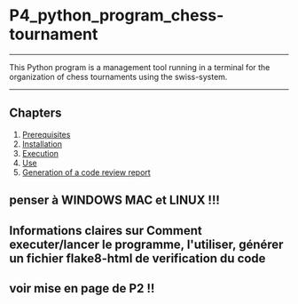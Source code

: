 # P4_python_program_chess-tournament
***
This Python program is a management tool running in a terminal
for the organization of chess tournaments using the swiss-system.
***

## Chapters

1. [Prerequisites](#prerequisites)
2. [Installation](#installation)
3. [Execution](#execution)
4. [Use](#use)
5. [Generation of a code review report](#generation_of_a_code_review_report)


## penser à WINDOWS MAC et LINUX !!!
## Informations claires sur Comment executer/lancer le programme, l'utiliser, générer un fichier flake8-html de verification du code

## voir mise en page de P2 !!
